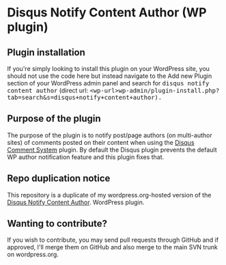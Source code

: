 # Disqus Notify Content Author (WP plugin)

## Plugin installation

If you're simply looking to install this plugin on your WordPress site,
you should not use the code here but instead navigate to the Add new Plugin
section of your WordPress admin panel and search for <kbd>disqus notify content author</kbd>
(direct url: <kbd><a onclick="javascript:var u=prompt('If you\'re logged in to your WP, this link will point you to the admin interface to install my plugin.\n\nWhat's your WP URL?','http://'); location.href=u+'/wp-admin/plugin-install.php?tab=search&s=disqus+notify+content+author';">&lt;wp-url&gt;wp-admin/plugin-install.php?tab=search&s=disqus+notify+content+author</a></kdb>).

## Purpose of the plugin

The purpose of the plugin is to notify post/page authors (on multi-author sites)
of comments posted on their content when using the
[Disqus Comment System](http://wordpress.org/plugins/disqus-comment-system) plugin.
By default the Disqus plugin prevents the default WP author notification feature
and this plugin fixes that.

## Repo duplication notice

This repository is a duplicate of my wordpress.org-hosted version of the
[Disqus Notify Content Author](http://wordpress.org/plugins/disqus-notify-content-author).
WordPress plugin.

## Wanting to contribute?

If you wish to contribute, you may send pull requests through GitHub and
if approved, I'll merge them on GitHub and also merge to the main SVN
trunk on wordpress.org.
